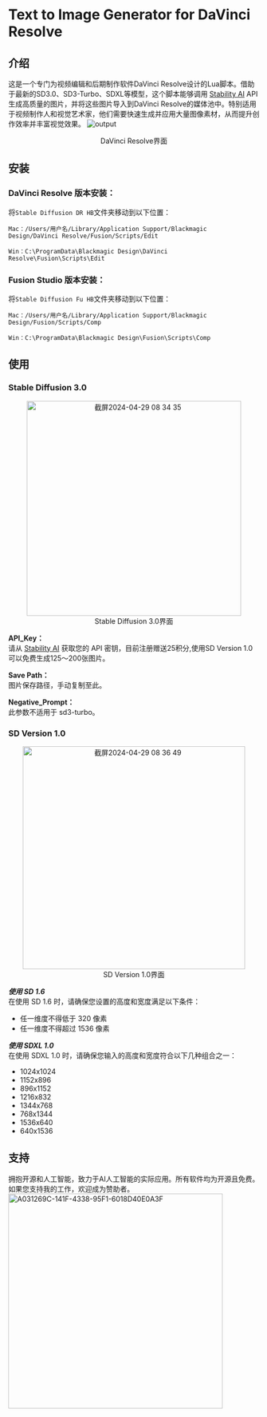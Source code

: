 # Text to Image Generator for DaVinci Resolve

## 介绍
这是一个专门为视频编辑和后期制作软件DaVinci Resolve设计的Lua脚本。借助于最新的SD3.0、SD3-Turbo、SDXL等模型，这个脚本能够调用 [Stability AI](https://stability.ai/) API生成高质量的图片，并将这些图片导入到DaVinci Resolve的媒体池中。特别适用于视频制作人和视觉艺术家，他们需要快速生成并应用大量图像素材，从而提升创作效率并丰富视觉效果。
![output](https://github.com/2445868686/Davinci-Resolve-SD-Text-to-Image/assets/50979290/0c7dd17a-032e-4681-82a3-352a8a6732c2)
<div align="center">
   DaVinci Resolve界面
</div>


## 安装
### DaVinci Resolve 版本安装：

将`Stable Diffusion DR HB`文件夹移动到以下位置：

  `Mac：/Users/用户名/Library/Application Support/Blackmagic Design/DaVinci Resolve/Fusion/Scripts/Edit`
  
  `Win：C:\ProgramData\Blackmagic Design\DaVinci Resolve\Fusion\Scripts\Edit`

###  Fusion Studio 版本安装：
将`Stable Diffusion Fu HB`文件夹移动到以下位置：

  `Mac：/Users/用户名/Library/Application Support/Blackmagic Design/Fusion/Scripts/Comp`
  
  `Win：C:\ProgramData\Blackmagic Design\Fusion\Scripts\Comp`
## 使用
### Stable Diffusion 3.0 
<div align="center">
    <img src="https://github.com/2445868686/Davinci-Resolve-SD-Text-to-Image/assets/50979290/4b0472d8-f2f9-4340-996b-1bbf34edb831" width="430" alt="截屏2024-04-29 08 34 35">
</div>
<div align="center">
   Stable Diffusion 3.0界面
</div>

**API_Key：** <br>
请从  [Stability AI](https://stability.ai/)  获取您的 API 密钥，目前注册赠送25积分,使用SD Version 1.0可以免费生成125～200张图片。 <br>

**Save Path：** <br>
图片保存路径，手动复制至此。 <br>

**Negative_Prompt：** <br>
此参数不适用于 sd3-turbo。 <br>

### SD Version 1.0
<div align="center">
  <img width="446" alt="截屏2024-04-29 08 36 49" src="https://github.com/2445868686/Davinci-Resolve-SD-Text-to-Image/assets/50979290/d8813c31-b8ab-42f8-858c-160497bd14b6">
</div>
<div align="center">
   SD Version 1.0界面
</div>

***使用 SD 1.6***<br>
在使用 SD 1.6 时，请确保您设置的高度和宽度满足以下条件：

- 任一维度不得低于 320 像素
- 任一维度不得超过 1536 像素

***使用 SDXL 1.0***<br>
在使用 SDXL 1.0 时，请确保您输入的高度和宽度符合以下几种组合之一：
- 1024x1024
- 1152x896
- 896x1152
- 1216x832
- 1344x768
- 768x1344
- 1536x640
- 640x1536



## 支持
拥抱开源和人工智能，致力于AI人工智能的实际应用。所有软件均为开源且免费。如果您支持我的工作，欢迎成为赞助者。
<img width="430" alt="A031269C-141F-4338-95F1-6018D40E0A3F" src="https://github.com/2445868686/Davinci-Resolve-SD-Text-to-Image/assets/50979290/a17d3ade-7486-4b3f-9b19-1d2d0c4b6945">
